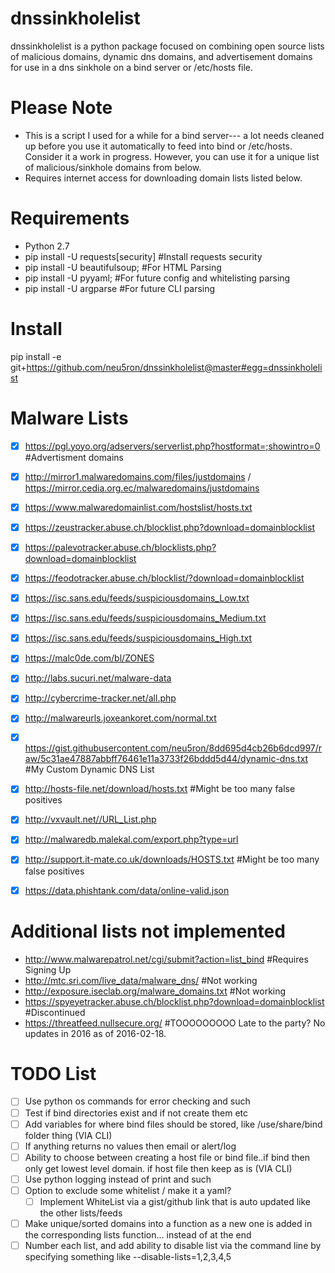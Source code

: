 dnssinkholelist
========
dnssinkholelist is a python package focused on combining open source lists of malicious domains, dynamic dns domains, and advertisement domains for use in a dns sinkhole on a bind server or /etc/hosts file.


Please Note
===========
* This is a script I used for a while for a bind server--- a lot needs cleaned up before you use it automatically to feed into bind or /etc/hosts. Consider it a work in progress.
However, you can use it for a unique list of malicious/sinkhole domains from below.
* Requires internet access for downloading domain lists listed below.


Requirements
============
* Python 2.7
* pip install -U requests[security] #Install requests security
* pip install -U beautifulsoup; #For HTML Parsing
* pip install -U pyyaml; #For future config and whitelisting parsing
* pip install -U argparse #For future CLI parsing


Install
=======
pip install -e git+https://github.com/neu5ron/dnssinkholelist@master#egg=dnssinkholelist


Malware Lists
==============
- [x] https://pgl.yoyo.org/adservers/serverlist.php?hostformat=;showintro=0 #Advertisment domains
- [x] http://mirror1.malwaredomains.com/files/justdomains / https://mirror.cedia.org.ec/malwaredomains/justdomains
- [x] https://www.malwaredomainlist.com/hostslist/hosts.txt
- [x] https://zeustracker.abuse.ch/blocklist.php?download=domainblocklist
- [x] https://palevotracker.abuse.ch/blocklists.php?download=domainblocklist
- [x] https://feodotracker.abuse.ch/blocklist/?download=domainblocklist
- [x] https://isc.sans.edu/feeds/suspiciousdomains_Low.txt
- [x] https://isc.sans.edu/feeds/suspiciousdomains_Medium.txt
- [x] https://isc.sans.edu/feeds/suspiciousdomains_High.txt
- [x] https://malc0de.com/bl/ZONES
- [x] http://labs.sucuri.net/malware-data
- [x] http://cybercrime-tracker.net/all.php
- [x] http://malwareurls.joxeankoret.com/normal.txt
- [x] https://gist.githubusercontent.com/neu5ron/8dd695d4cb26b6dcd997/raw/5c31ae47887abbff76461e11a3733f26bddd5d44/dynamic-dns.txt #My Custom Dynamic DNS List
- [x] http://hosts-file.net/download/hosts.txt #Might be too many false positives
- [x] http://vxvault.net//URL_List.php
- [x] http://malwaredb.malekal.com/export.php?type=url
- [x] http://support.it-mate.co.uk/downloads/HOSTS.txt #Might be too many false positives
- [x] https://data.phishtank.com/data/online-valid.json


Additional lists not implemented
==============
* http://www.malwarepatrol.net/cgi/submit?action=list_bind #Requires Signing Up
* http://mtc.sri.com/live_data/malware_dns/ #Not working
* http://exposure.iseclab.org/malware_domains.txt #Not working
* https://spyeyetracker.abuse.ch/blocklist.php?download=domainblocklist #Discontinued
* https://threatfeed.nullsecure.org/ #TOOOOOOOOO Late to the party? No updates in 2016 as of 2016-02-18.


TODO List
==============
- [ ] Use python os commands for error checking and such
- [ ] Test if bind directories exist and if not create them etc
- [ ] Add variables for where bind files should be stored, like /use/share/bind folder thing (VIA CLI)
- [ ] If anything returns no values then email or alert/log
- [ ] Ability to choose between creating a host file or bind file..if bind then only get lowest level domain. if host file then keep as is (VIA CLI)
- [ ] Use python logging instead of print and such
- [ ] Option to exclude some whitelist / make it a yaml?
	- [ ] Implement WhiteList via  a gist/github link that is auto updated like the other lists/feeds
- [ ] Make unique/sorted domains into a function as a new one is added in the corresponding lists function... instead of at the end
- [ ] Number each list, and add ability to disable list via the command line by specifying something like --disable-lists=1,2,3,4,5
